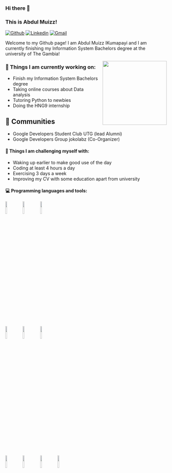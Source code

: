 

### Hi there 👋 
### This is Abdul Muizz!

[![Github](https://img.shields.io/badge/-Github-000?style=flat&logo=Github&logoColor=white)](https://github.com/lone-wolve)
[![Linkedin](https://img.shields.io/badge/-LinkedIn-blue?style=flat&logo=Linkedin&logoColor=white)](https://www.linkedin.com/in/abdul-muizz-ikumapayi-728a1b187/)
[![Gmail](https://img.shields.io/badge/-Gmail-c14438?style=flat&logo=Gmail&logoColor=white)](mailto:azikumapayi@gmail.com)

Welcome to my Github page! I am Abdul Muizz IKumapayi and I am currently finishing my Information System Bachelors  degree at the university of The Gambia!  

<img align='right' src='https://unsplash.com/photos/LrxSl4ZxoRs' width='200"'>

### 🌱 Things I am currently working on: 
- Finish my Information System Bachelors  degree 
- Taking online courses about Data analysis 
- Tutoring Python to newbies
- Doing the HNG9 internship 

## 👯 Communities
* Google Developers  Student Club UTG (lead Alumni)
* Google Developers Group jokolabz (Co-Organizer)

#### :muscle: Things I am challenging myself with:
- Waking up earlier to make good use of the day
- Coding at least 4 hours a day
- Exercising 3 days a week
- Improving my CV with some education apart from university

#### :computer: Programming languages and tools: 
<p>
	
<code><img width="10%" src="https://www.vectorlogo.zone/logos/java/java-ar21.svg"></code>
<code><img width="10%" src="https://www.vectorlogo.zone/logos/python/python-ar21.svg"></code>
<code><img width="10%" src="https://www.vectorlogo.zone/logos/djangoproject/djangoproject-ar21.svg"></code>
<br />
<code><img width="10%" src="https://www.vectorlogo.zone/logos/w3_html5/w3_html5-ar21.svg"></code>
<code><img width="10%" src="https://www.vectorlogo.zone/logos/w3_css/w3_css-ar21.svg"></code>
<code><img width="10%" src="https://www.vectorlogo.zone/logos/getbootstrap/getbootstrap-ar21.svg"></code>
<br />

<code><img width="10%" src="https://www.vectorlogo.zone/logos/mysql/mysql-ar21.svg"></code>
<code><img width="10%" src="https://www.vectorlogo.zone/logos/linux/linux-ar21.svg"></code>
<code><img width="10%" src="https://www.vectorlogo.zone/visualstudio_code/visualstudio_code-ar21.svg"></code>
<code><img width="10%" src="https://www.vectorlogo.zone/logos/git-scm/git-scm-ar21.svg"></code>
</p>
